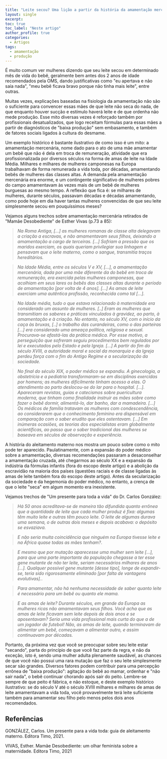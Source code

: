 ```yaml
---
title: "Leite secou? Uma lição a partir da história da amamentação mercenária (amas de leite)"
layout: single
excerpt:
toc: true
toc_label: "Neste artigo"
author_profile: true
categories:
  - Artigos
tags:
  - amamentação
  - produção
---
```


É muito comum ver mulheres dizendo que seu leite secou em determinado mês de vida do bebê, geralmente bem antes dos 2 anos de idade recomendados pela OMS, dando justificativas como "eu apertava e não saía nada", "meu bebê ficava bravo porque não tinha mais leite", entre outras. 

Muitas vezes, explicações baseadas na fisiologia da amamentação não são o suficiente para convencer essas mães de que leite não seca do nada, de que enquanto houver sucção e estímulo haverá leite e de que ordenha não mede produção. Esse mito diversas vezes é reforçado também por profissionais desatualizados, que logo receitam fórmulas para essas mães a partir de diagnósticos de "baixa produção" sem embasamento, e também de fatores sociais ligados à cultura do desmame.

Um exemplo histórico é bastante ilustrativo de como isso é um mito: a amamentação mercenária, nome dado para o ato de uma mãe amamentar um bebê que não é dela em troca de remuneração, atividade que era profissionalizada por diversos séculos na forma de amas de leite na Idade Média. Milhares e milhares de mulheres camponesas na Europa trabalhavam de forma remunerada a vida toda, por décadas, amamentando bebês de mulheres das classes altas. A demanda pela amamentação mercenária era enorme, e um contingente significativo de mulheres pobres do campo amamentavam às vezes mais de um bebê de mulheres burguesas ao mesmo tempo. A reflexão que fica é: se milhares de mulheres, durante séculos, passavam décadas e décadas amamentando, como pode hoje em dia haver tantas mulheres convencidas de que seu leite simplesmente secou em pouquíssimos meses?

Vejamos alguns trechos sobre amamentação mercenária retirados de "Mamãe Desobediente" de Esther Vivas (p.73 a 85):

> *Na Roma Antiga, [...] as mulheres romanas de classe alta delegavam a criação a escravas, e não amamentavam seus filhos, deixando a amamentação a cargo de terceiras. [...] Sofriam a pressão que os maridos exerciam, os quais queriam privilegiar sua linhagem e pensavam que o leite materno, como o sangue, transmitia traços hereditários.*

> *Na Idade Média, entre os séculos V e XV, [...], a amamentação mercenária, dada por uma mãe diferente da do bebê em troca de remuneração, era exercida pelas mulheres camponesas, que acolhiam em seus lares os bebês das classes altas durante o período de amamentação [por volta de 4 anos]. [...] As amas de leite exerciam uma autêntica profissão, reconhecida como tal [...].*

> *Na Idade média, tudo o que estava relacionado à maternidade era considerado um assunto de mulheres. [..] Eram as mulheres que transmitiam os saberes e práticas vinculados à gravidez, ao parto, à amamentação e à criação. No entanto, no século XV, com o início da caça às bruxas, [..] o trabalho das curandeiras, como o das parteiras [...] era considerado uma ameaça política, religiosa e sexual. Procurava-se afastá-las da prática médica. Por esse motivo, a perseguição que sofreram seguiu procedimentos bem regulados por lei e executados pelo Estado e pela Igreja. [...] A partir do fim do século XVIII, a autoridade moral e social da monarquia e da Igreja perdeu força com o fim do Antigo Regime e a secularização da sociedade.*

> *No final do século XIX, o poder médico se expandiu. A ginecologia, a obstetrícia e a pediatria transformaram-se em disciplinas exercidas por homens; as mulheres dificilmente tinham acesso a elas. O atendimento ao parto deslocou-se do lar para o hospital. [...]. Apareceram revistas, guias e catecismos sobre puericultura moderna, que tinham como finalidade instruir as mães sobre como fazer o bebê dormir, alimentá-lo, dar banho, dar a mamadeira. [...] Os médicos de família tratavam as mulheres com condescendência, ao considerarem que o conhecimento feminino era dispensável em comparação com o saber erudito que eles ostentavam. [...] Em inúmeras ocasiões, as teorias dos especialistas eram globalmente acientíficas, ao passo que o saber tradicional das mulheres se baseava em séculos de observação e experiência.*

A história do aleitamento materno nos mostra um pouco sobre como o mito pode ter aparecido. Paulatinamente, com a expansão do poder médico sobre a amamentação, diversas recomendações passaram a desaconselhar a amamentação cruzada, até chegarmos ao século XX e a expansão da indústria da fórmulas infantis (fora do escopo deste artigo) e a abolição da escravidão na maioria dos países (questões raciais e de classe ligadas às amas de leite também fora do escopo deste artigo). Antes da secularização da sociedade e da hegemonia do poder médico, no entanto, a crença de que o leite "seca" em algum momento era inexistente. 

Vejamos trechos de "Um presente para toda a vida" do Dr. Carlos González:

> *Há 50 anos acreditava-se de maneira tão difundida quanto errônea que a quantidade de leite que cada mulher produz é fixa: algumas têm muito leite e outras têm pouco leite. O leite de algumas durava uma semana, o de outras dois meses e depois acabava: o depósito se esvaziava.*

> *E não seria muita coincidência que ninguém na Europa tivesse leite e na África quase todas as mães tenham?*.

> *E mesmo que por mutação aparecesse uma mulher sem leite [...], para que uma parte importante da população chegasse a ter esse gene mutante de não ter leite, seriam necessários milhares de anos [...]. Qualquer possível gene mutante [desse tipo], longe de expandir-se, teria sido rigorosamente eliminado [por falta de vantagens evolutivas].*.

> *Para amamentar, não há nenhuma necessidade de saber quanto leite é necessário para um bebê ou quanto ele mama.*

> *E as amas de leite? Durante séculos, em grande da Europa as mulheres ricas não amamentavam seus filhos. Você acha que as amas de leite ficavam sem leite depois de dois anos e se aposentavam? Seria uma vida profissional mais curta do que a de um jogador de futebol! Não, as amas de leite, quando terminavam de alimentar um bebê, começavam a alimentar outro, e assim continuavam por décadas.*

Portanto, da próxima vez que você se preocupar sobre seu leite estar "secando", parta do princípio de que você faz parte da regra, e não da exceção, isto é, sendo uma mulher adulta plenamente saudável, as chances de que você não possui uma rara mutação que faz o seu leite simplesmente secar são grandes. Diversos fatores podem contribuir para uma percepção errônea de "baixa produção": agitação do bebê ao mamar, ordenhar e "não sair nada", o bebê continuar chorando após sair do peito. Lembre-se sempre de que peito é fábrica, e não estoque, e deste exemplo histórico ilustrativo: se do século V até o século XVIII milhares e milhares de amas de leite amamentavam a vida toda, você provavelmente terá leite suficiente também para amamentar seu filho pelo menos pelos dois anos recomendados.

## Referências

GONZÁLEZ, Carlos. Um presente para a vida toda: guia de aleitamento materno. Editora Timo, 2021.

VIVAS, Esther. Mamãe Desobediente: um olhar feminista sobre a maternidade. Editora Timo, 2021